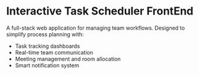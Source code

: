 ﻿# Interactive Task Scheduler FrontEnd
A full-stack web application for managing team workflows.
Designed to simplify process planning with:
 - Task tracking dashboards
 - Real-time team communication
 - Meeting management and room allocation
 - Smart notification system
